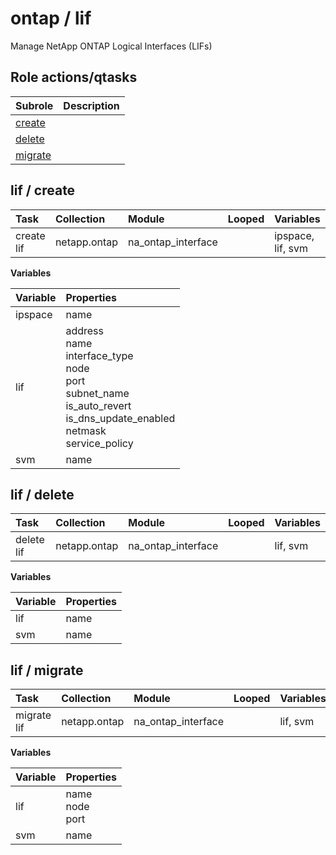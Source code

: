 # ontap / lif 
Manage NetApp ONTAP Logical Interfaces (LIFs)  
  






## Role actions/qtasks

| Subrole | Description |
| :------ | :---------- |
| [create](#lif--create) |  |
| [delete](#lif--delete) |  |
| [migrate](#lif--migrate) |  |



## lif / create

| Task | Collection | Module | Looped | Variables |
| :--- | :--------- | :----- | :----- | :-------- |
| create lif  | netapp.ontap | na_ontap_interface |  | ipspace, lif, svm |


**Variables**

| Variable | Properties |
| :------- | :--------- |
| ipspace | name |
| lif | address<br>name<br>interface_type<br>node<br>port<br>subnet_name<br>is_auto_revert<br>is_dns_update_enabled<br>netmask<br>service_policy |
| svm | name |



## lif / delete

| Task | Collection | Module | Looped | Variables |
| :--- | :--------- | :----- | :----- | :-------- |
| delete lif  | netapp.ontap | na_ontap_interface |  | lif, svm |


**Variables**

| Variable | Properties |
| :------- | :--------- |
| lif | name |
| svm | name |



## lif / migrate

| Task | Collection | Module | Looped | Variables |
| :--- | :--------- | :----- | :----- | :-------- |
| migrate lif  | netapp.ontap | na_ontap_interface |  | lif, svm |


**Variables**

| Variable | Properties |
| :------- | :--------- |
| lif | name<br>node<br>port |
| svm | name |




